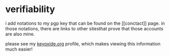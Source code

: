 # verifiability

i add notations to my pgp key that can be found on the [[conctact]] page. in those notations, there are links to other sitesthat prove that those accounts are also mine.

please see my [keyoxide.org](https://keyoxide.org/hkp/7DA9E9A072C26132AA390C493320A1A6D033A8CB) profile, which makes viewing this information much easier!
